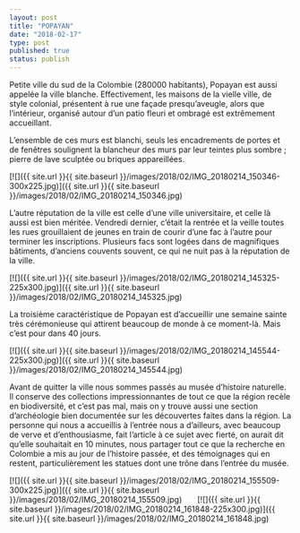 ```yaml
---
layout: post
title: "POPAYAN"
date: "2018-02-17"
type: post
published: true
status: publish
---
```


Petite ville du sud de la Colombie (280000 habitants), Popayan est aussi appelée la ville blanche. Effectivement, les maisons de la vielle ville, de style colonial, présentent à rue une façade presqu’aveugle, alors que l’intérieur, organisé autour d’un patio fleuri et ombragé est extrêmement accueillant.

L’ensemble de ces murs est blanchi, seuls les encadrements de portes et de fenêtres soulignent la blancheur des murs par leur teintes plus sombre ; pierre de lave sculptée ou briques appareillées.

[![]({{ site.url }}{{ site.baseurl }}/images/2018/02/IMG_20180214_150346-300x225.jpg)]({{ site.url }}{{ site.baseurl }}/images/2018/02/IMG_20180214_150346.jpg)

L’autre réputation de la ville est celle d’une ville universitaire, et celle là aussi est bien méritée. Vendredi dernier, c’était la rentrée et la veille toutes les rues grouillaient de jeunes en train de courir d’une fac à l’autre pour terminer les inscriptions. Plusieurs facs sont logées dans de magnifiques bâtiments, d’anciens couvents souvent, ce qui ne nuit pas à la réputation de la ville.

[![]({{ site.url }}{{ site.baseurl }}/images/2018/02/IMG_20180214_145325-225x300.jpg)]({{ site.url }}{{ site.baseurl }}/images/2018/02/IMG_20180214_145325.jpg)

La troisième caractéristique de Popayan est d’accueillir une semaine sainte très cérémonieuse qui attirent beaucoup de monde à ce moment-là. Mais c’est pour dans 40 jours.

[![]({{ site.url }}{{ site.baseurl }}/images/2018/02/IMG_20180214_145544-225x300.jpg)]({{ site.url }}{{ site.baseurl }}/images/2018/02/IMG_20180214_145544.jpg)

Avant de quitter la ville nous sommes passés au musée d’histoire naturelle. Il conserve des collections impressionnantes de tout ce que la région recèle en biodiversité, et c’est pas mal, mais on y trouve aussi une section d’archéologie bien documentée sur les découvertes faites dans la région. La personne qui nous a accueillis à l’entrée nous a d’ailleurs, avec beaucoup de verve et d’enthousiasme, fait l’article à ce sujet avec fierté, on aurait dit qu’elle souhaitait en 10 minutes, nous partager tout ce que la recherche en Colombie a mis au jour de l’histoire passée, et des témoignages qui en restent, particulièrement les statues dont une trône dans l’entrée du musée.

[![]({{ site.url }}{{ site.baseurl }}/images/2018/02/IMG_20180214_155509-300x225.jpg)]({{ site.url }}{{ site.baseurl }}/images/2018/02/IMG_20180214_155509.jpg)       [![]({{ site.url }}{{ site.baseurl }}/images/2018/02/IMG_20180214_161848-225x300.jpg)]({{ site.url }}{{ site.baseurl }}/images/2018/02/IMG_20180214_161848.jpg)
